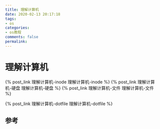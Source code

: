 ```yaml
---
title: 理解计算机
date: 2020-02-13 20:17:18
tags:
- os
categories:
- os教程
comments: false
permalink:
---
```


# 理解计算机

{% post_link 理解计算机-inode 理解计算机-inode %}
{% post_link 理解计算机-硬盘 理解计算机-硬盘 %}
{% post_link 理解计算机-文件 理解计算机-文件 %}

{% post_link 理解计算机-dotfile 理解计算机-dotfile %}

## 参考
